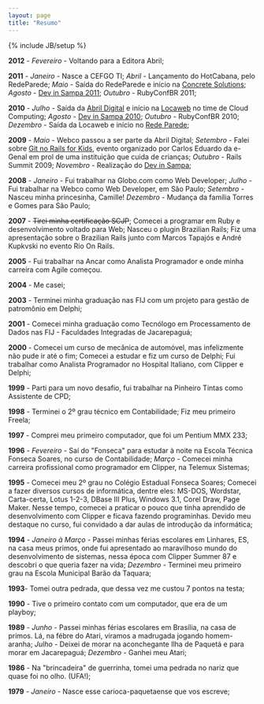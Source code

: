 ```yaml
---
layout: page
title: "Resumo"
---
```

{% include JB/setup %}

**2012** - *Fevereiro* - Voltando para a Editora Abril;

**2011** - *Janeiro* - Nasce a CEFGO TI; *Abril* - Lançamento do HotCabana, pelo RedeParede; *Maio* - Saída do RedeParede e início na [Concrete Solutions](http://www.concretesolutions.com.br/); *Agosto* - [Dev in Sampa 2011](http://devinsampa.com.br/museu#2011); *Outubro* - RubyConfBR 2011;

**2010** - *Julho* - Saída da [Abril Digital](http://www.abril.com.br) e início na [Locaweb](http://www.locaweb.com.br) no time de Cloud Computing; *Agosto* - [Dev in Sampa 2010](http://devinsampa.com.br/museu#2010); *Outubro* - RubyConfBR 2010; *Dezembro* - Saída da Locaweb e início no [Rede Parede](http://redeparede.com);

**2009** - *Maio* - Webco passou a ser parte da Abril Digital; *Setembro* - Falei sobre [Git no Rails for Kids](http://blog.egenial.com.br/?p=360), evento organizado por Carlos Eduardo da e-Genal em prol de uma instituição que cuida de crianças; *Outubro* - Rails Summit 2009; *Novembro* - Realização do [Dev in Sampa](http://devinsampa.com.br/museu#2009);

**2008** - *Janeiro* - Fui trabalhar na Globo.com como Web Developer; *Julho* - Fui trabalhar na Webco como Web Developer, em São Paulo; *Setembro* - Nasceu minha princesinha, Camille! *Dezembro* - Mudança da família Torres e Gomes para São Paulo;

**2007** - <del datetime="2010-09-03T18:33:07+00:00">Tirei minha certificação SCJP</del>; Comecei a programar em Ruby e desenvolvimento voltado para Web; Nasceu o plugin Brazilian Rails; Fiz uma apresentação sobre o Brazilian Rails junto com Marcos Tapajós e André Kupkvski no evento Rio On Rails.

**2005** - Fui trabalhar na Ancar como Analista Programador e onde minha carreira com Agile começou.

**2004** - Me casei;

**2003** - Terminei minha graduação nas FIJ com um projeto para gestão de patromônio em Delphi;

**2001** - Comecei minha graduação como Tecnólogo em Processamento de Dados nas FIJ - Faculdades Integradas de Jacarepaguá;

**2000** - Comecei um curso de mecânica de automóvel, mas infelizmente não pude ir até o fim; Comecei a estudar e fiz um curso de Delphi; Fui trabalhar como Analista Programador no Hospital Italiano, com Clipper e Delphi;

**1999** - Parti para um novo desafio, fui trabalhar na Pinheiro Tintas como Assistente de CPD;

**1998** - Terminei o 2º grau técnico em Contabilidade; Fiz meu primeiro Freela;

**1997** - Comprei meu primeiro computador, que foi um Pentium MMX 233;

**1996** - *Fevereiro* - Saí do "Fonseca" para estudar à noite na Escola Técnica Fonseca Soares, no curso de Contabilidade; *Março* - Comecei minha carreira profissional como programador em Clipper, na Telemux Sistemas;

**1995** - Comecei meu 2º grau no Colégio Estadual Fonseca Soares; Comecei a fazer diversos cursos de informática, dentre eles: MS-DOS, Wordstar, Carta-certa, Lotus 1-2-3, DBase III Plus, Windows 3.1, Corel Draw, Page Maker. Nesse tempo, comecei a praticar o pouco que tinha aprendido de desenvolvimento com Clipper e ficava fazendo programinhas. Devido meu destaque no curso, fui convidado a dar aulas de introdução da informática;

**1994** - *Janeiro à Março* - Passei minhas férias escolares em Linhares, ES, na casa meus primos, onde fui apresentado ao maravilhoso mundo do desenvolvimento de sistemas, nessa época com Clipper Summer 87 e descobri o que queria fazer na vida; *Dezembro* - Terminei meu primeiro grau na Escola Municipal Barão da Taquara;

**1993**- Tomei outra pedrada, que dessa vez me custou 7 pontos na testa;

**1990** - Tive o primeiro contato com um computador, que era de um playboy;

**1989** - *Junho* - Passei minhas férias escolares em Brasília, na casa de primos. Lá, na fébre do Atari, viramos a madrugada jogando homem-aranha; *Julho* - Deixei de morar na aconchegante Ilha de Paquetá e para morar em Jacarepaguá; *Dezembro* - Ganhei meu Atari;

**1986** - Na "brincadeira" de guerrinha, tomei uma pedrada no nariz que quase foi no olho. (UFA!);

**1979** - *Janeiro* - Nasce esse carioca-paquetaense que vos escreve;
